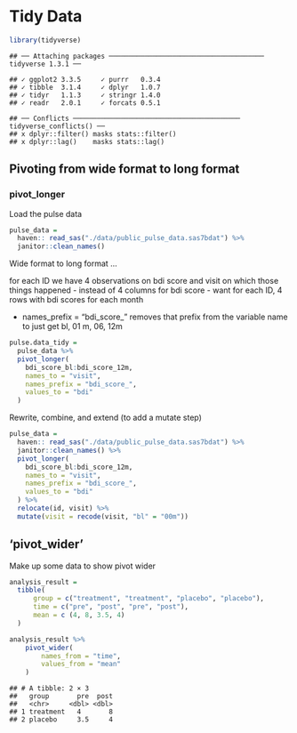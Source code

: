 Tidy Data
================

``` r
library(tidyverse)
```

    ## ── Attaching packages ─────────────────────────────────────── tidyverse 1.3.1 ──

    ## ✓ ggplot2 3.3.5     ✓ purrr   0.3.4
    ## ✓ tibble  3.1.4     ✓ dplyr   1.0.7
    ## ✓ tidyr   1.1.3     ✓ stringr 1.4.0
    ## ✓ readr   2.0.1     ✓ forcats 0.5.1

    ## ── Conflicts ────────────────────────────────────────── tidyverse_conflicts() ──
    ## x dplyr::filter() masks stats::filter()
    ## x dplyr::lag()    masks stats::lag()

## Pivoting from wide format to long format

### pivot\_longer

Load the pulse data

``` r
pulse_data = 
  haven:: read_sas("./data/public_pulse_data.sas7bdat") %>% 
  janitor::clean_names()
```

Wide format to long format …

for each ID we have 4 observations on bdi score and visit on which those
things happened - instead of 4 columns for bdi score - want for each ID,
4 rows with bdi scores for each month  
- names\_prefix = “bdi\_score\_” removes that prefix from the variable
name to just get bl, 01 m, 06, 12m

``` r
pulse.data_tidy = 
  pulse_data %>% 
  pivot_longer(
    bdi_score_bl:bdi_score_12m, 
    names_to = "visit", 
    names_prefix = "bdi_score_",
    values_to = "bdi"
  )
```

Rewrite, combine, and extend (to add a mutate step)

``` r
pulse_data = 
  haven:: read_sas("./data/public_pulse_data.sas7bdat") %>% 
  janitor::clean_names() %>% 
  pivot_longer(
    bdi_score_bl:bdi_score_12m, 
    names_to = "visit", 
    names_prefix = "bdi_score_",
    values_to = "bdi"
  ) %>% 
  relocate(id, visit) %>% 
  mutate(visit = recode(visit, "bl" = "00m"))
```

## ‘pivot\_wider’

Make up some data to show pivot wider

``` r
analysis_result = 
  tibble(
      group = c("treatment", "treatment", "placebo", "placebo"), 
      time = c("pre", "post", "pre", "post"),
      mean = c (4, 8, 3.5, 4)
  )

analysis_result %>% 
    pivot_wider(
        names_from = "time", 
        values_from = "mean"
    )
```

    ## # A tibble: 2 × 3
    ##   group       pre  post
    ##   <chr>     <dbl> <dbl>
    ## 1 treatment   4       8
    ## 2 placebo     3.5     4
